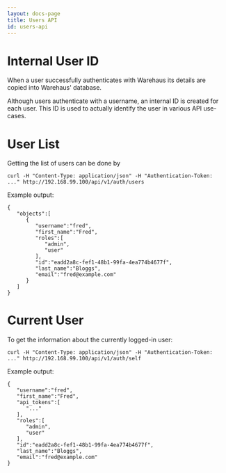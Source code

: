 ```yaml
---
layout: docs-page
title: Users API
id: users-api
---
```


# Internal User ID

When a user successfully authenticates with Warehaus its details are copied into Warehaus' database.

Although users authenticate with a username, an internal ID is created for each user. This ID is used to actually identify the user in various API use-cases.

# User List

Getting the list of users can be done by

    curl -H "Content-Type: application/json" -H "Authentication-Token: ..." http://192.168.99.100/api/v1/auth/users

Example output:

    {
       "objects":[
          {
             "username":"fred",
             "first_name":"Fred",
             "roles":[
                "admin",
                "user"
             ],
             "id":"eadd2a8c-fef1-48b1-99fa-4ea774b4677f",
             "last_name":"Bloggs",
             "email":"fred@example.com"
          }
       ]
    }

# Current User

To get the information about the currently logged-in user:

    curl -H "Content-Type: application/json" -H "Authentication-Token: ..." http://192.168.99.100/api/v1/auth/self

Example output:

    {
       "username":"fred",
       "first_name":"Fred",
       "api_tokens":[
          "..."
       ],
       "roles":[
          "admin",
          "user"
       ],
       "id":"eadd2a8c-fef1-48b1-99fa-4ea774b4677f",
       "last_name":"Bloggs",
       "email":"fred@example.com"
    }
